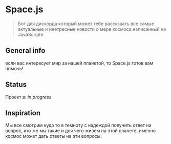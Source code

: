 # Space.js
> Бот для дискорда который может тебе расскзаать все самые актуальные и инетресные новости о мере космоса написанный на JavaScripte

## General info
если вас интересует мир за нашей планетой, то Space.js готов вам помочь!

## Status
Проект в: _in progress_

## Inspiration
Мы все смотрим куда то в темноту с надеждой получить ответ на вопрос, кто же мы такие и для чего живем на этой планете, именно космос может дать ответы на эти вопросы.
